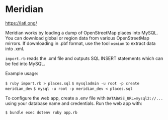 # Meridian

https://latl.ong/

Meridian works by loading a dump of OpenStreetMap places into MySQL. You can download global or region data from various OpenStreetMap mirrors. If downloading in .pbf format, use the tool `osmium` to extract data into .xml.

`import.rb` reads the .xml file and outputs SQL INSERT statements which can be fed into MySQL.

Example usage:

`$ ruby import.rb > places.sql`
`$ mysqladmin -u root -p create meridian_dev`
`$ mysql -u root -p meridian_dev < places.sql`

To configure the web app, create a .env file with `DATABASE_URL=mysql2://...` using your database name and credentials. Run the web app with:

`$ bundle exec dotenv ruby app.rb`